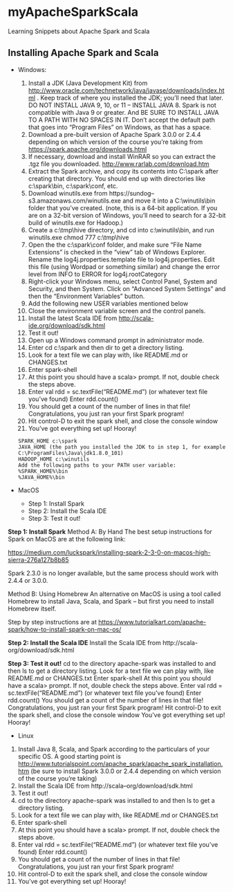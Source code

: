 # myApacheSparkScala
Learning Snippets about Apache Spark and Scala


## Installing Apache Spark and Scala
- Windows:
  1. Install a JDK (Java Development Kit) from http://www.oracle.com/technetwork/java/javase/downloads/index.html . Keep track of where you installed the JDK; you’ll need that later. DO NOT INSTALL JAVA 9, 10, or 11 – INSTALL JAVA 8. Spark is not compatible with Java 9 or greater. And BE SURE TO INSTALL JAVA TO A PATH WITH NO SPACES IN IT. Don’t accept the default path that goes into “Program Files” on Windows, as that has a space.
  1. Download a pre-built version of Apache Spark 3.0.0 or 2.4.4 depending on which version of the course you’re taking  from https://spark.apache.org/downloads.html
  1. If necessary, download and install WinRAR so you can extract the .tgz file you downloaded. http://www.rarlab.com/download.htm
  1. Extract the Spark archive, and copy its contents into C:\spark after creating that directory. You should end up with directories like c:\spark\bin, c:\spark\conf, etc.
  1. Download winutils.exe from https://sundog–s3.amazonaws.com/winutils.exe and move it into a C:\winutils\bin folder that you’ve created. (note, this is a 64-bit application. If you are on a 32-bit version of Windows, you’ll need to search for a 32-bit build of winutils.exe for Hadoop.)
  1. Create a c:\tmp\hive directory, and cd into c:\winutils\bin, and run winutils.exe chmod 777 c:\tmp\hive
  1. Open the the c:\spark\conf folder, and make sure “File Name Extensions” is checked in the “view” tab of Windows Explorer. Rename the log4j.properties.template file to log4j.properties. Edit this file (using Wordpad or something similar) and change the error level from INFO to ERROR for log4j.rootCategory
  1. Right-click your Windows menu, select Control Panel, System and Security, and then System. Click on “Advanced System Settings” and then the “Environment Variables” button.
  1. Add the following new USER variables mentioned below
  1. Close the environment variable screen and the control panels.
  1. Install the latest Scala IDE from http://scala-ide.org/download/sdk.html
  1. Test it out!
  1. Open up a Windows command prompt in administrator mode.
  1. Enter cd c:\spark and then dir to get a directory listing.
  1. Look for a text file we can play with, like README.md or CHANGES.txt
  1. Enter spark-shell
  1. At this point you should have a scala> prompt. If not, double check the steps above.
  1. Enter val rdd = sc.textFile(“README.md”) (or whatever text file you’ve found) Enter rdd.count()
  1. You should get a count of the number of lines in that file! Congratulations, you just ran your first Spark program!
  1. Hit control-D to exit the spark shell, and close the console window
  1. You’ve got everything set up! Hooray!

    ```
    SPARK_HOME c:\spark
    JAVA_HOME (the path you installed the JDK to in step 1, for example C:\ProgramFiles\Java\jdk1.8.0_101)
    HADOOP_HOME c:\winutils
    Add the following paths to your PATH user variable:
    %SPARK_HOME%\bin
    %JAVA_HOME%\bin
    ```


- MacOS
  + Step 1: Install Spark
  + Step 2: Install the Scala IDE
  + Step 3: Test it out!

__Step 1: Install Spark__
Method A: By Hand
The best setup instructions for Spark on MacOS are at the following link:

https://medium.com/luckspark/installing-spark-2-3-0-on-macos-high-sierra-276a127b8b85

Spark 2.3.0 is no longer available, but the same process should work with 2.4.4 or 3.0.0.

Method B: Using Homebrew
An alternative on MacOS is using a tool called Homebrew to install Java, Scala, and Spark – but first you need to install Homebrew itself.

Step by step instructions are at https://www.tutorialkart.com/apache-spark/how-to-install-spark-on-mac-os/

__Step 2: Install the Scala IDE__
Install the Scala IDE from http://scala-org/download/sdk.html

__Step 3: Test it out!__
cd to the directory apache-spark was installed to and then ls to get a directory listing.
Look for a text file we can play with, like README.md or CHANGES.txt
Enter spark-shell
At this point you should have a scala> prompt. If not, double check the steps above.
Enter val rdd = sc.textFile(“README.md”) (or whatever text file you’ve found) Enter rdd.count()
You should get a count of the number of lines in that file! Congratulations, you just ran your first Spark program!
Hit control-D to exit the spark shell, and close the console window
You’ve got everything set up! Hooray!

- Linux
1. Install Java 8, Scala, and Spark according to the particulars of your specific OS. A good starting point is http://www.tutorialspoint.com/apache_spark/apache_spark_installation.htm (be sure to install Spark 3.0.0 or 2.4.4 depending on which version of the course you’re taking)
1. Install the Scala IDE from http://scala–org/download/sdk.html
1. Test it out!
1. cd to the directory apache-spark was installed to and then ls to get a directory listing.
1. Look for a text file we can play with, like README.md or CHANGES.txt
1. Enter spark-shell
1. At this point you should have a scala> prompt. If not, double check the steps above.
1. Enter val rdd = sc.textFile(“README.md”) (or whatever text file you’ve found) Enter rdd.count()
1. You should get a count of the number of lines in that file! Congratulations, you just ran your first Spark program!
1. Hit control-D to exit the spark shell, and close the console window
1. You’ve got everything set up! Hooray!

